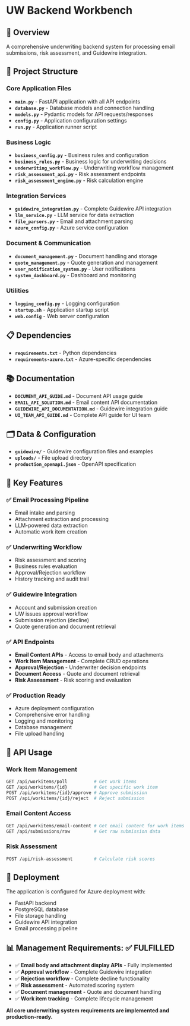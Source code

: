 # UW Backend Workbench

## 🚀 Overview

A comprehensive underwriting backend system for processing email submissions, risk assessment, and Guidewire integration.

## 📁 Project Structure

### Core Application Files
- **`main.py`** - FastAPI application with all API endpoints
- **`database.py`** - Database models and connection handling
- **`models.py`** - Pydantic models for API requests/responses
- **`config.py`** - Application configuration settings
- **`run.py`** - Application runner script

### Business Logic
- **`business_config.py`** - Business rules and configuration
- **`business_rules.py`** - Business logic for underwriting decisions
- **`underwriting_workflow.py`** - Underwriting workflow management
- **`risk_assessment_api.py`** - Risk assessment endpoints
- **`risk_assessment_engine.py`** - Risk calculation engine

### Integration Services
- **`guidewire_integration.py`** - Complete Guidewire API integration
- **`llm_service.py`** - LLM service for data extraction
- **`file_parsers.py`** - Email and attachment parsing
- **`azure_config.py`** - Azure service configuration

### Document & Communication
- **`document_management.py`** - Document handling and storage
- **`quote_management.py`** - Quote generation and management
- **`user_notification_system.py`** - User notifications
- **`system_dashboard.py`** - Dashboard and monitoring

### Utilities
- **`logging_config.py`** - Logging configuration
- **`startup.sh`** - Application startup script
- **`web.config`** - Web server configuration

## 📋 Dependencies

- **`requirements.txt`** - Python dependencies
- **`requirements-azure.txt`** - Azure-specific dependencies

## 📚 Documentation

- **`DOCUMENT_API_GUIDE.md`** - Document API usage guide
- **`EMAIL_API_SOLUTION.md`** - Email content API documentation
- **`GUIDEWIRE_API_DOCUMENTATION.md`** - Guidewire integration guide
- **`UI_TEAM_API_GUIDE.md`** - Complete API guide for UI team

## 🗂️ Data & Configuration

- **`guidewire/`** - Guidewire configuration files and examples
- **`uploads/`** - File upload directory
- **`production_openapi.json`** - OpenAPI specification

## 🚀 Key Features

### ✅ Email Processing Pipeline
- Email intake and parsing
- Attachment extraction and processing
- LLM-powered data extraction
- Automatic work item creation

### ✅ Underwriting Workflow
- Risk assessment and scoring
- Business rules evaluation
- Approval/Rejection workflow
- History tracking and audit trail

### ✅ Guidewire Integration
- Account and submission creation
- UW issues approval workflow
- Submission rejection (decline)
- Quote generation and document retrieval

### ✅ API Endpoints
- **Email Content APIs** - Access to email body and attachments
- **Work Item Management** - Complete CRUD operations
- **Approval/Rejection** - Underwriter decision endpoints
- **Document Access** - Quote and document retrieval
- **Risk Assessment** - Risk scoring and evaluation

### ✅ Production Ready
- Azure deployment configuration
- Comprehensive error handling
- Logging and monitoring
- Database management
- File upload handling

## 🔧 API Usage

### Work Item Management
```bash
GET /api/workitems/poll          # Get work items
GET /api/workitems/{id}          # Get specific work item
POST /api/workitems/{id}/approve # Approve submission
POST /api/workitems/{id}/reject  # Reject submission
```

### Email Content Access
```bash
GET /api/workitems/email-content # Get email content for work items
GET /api/submissions/raw         # Get raw submission data
```

### Risk Assessment
```bash
POST /api/risk-assessment        # Calculate risk scores
```

## 🚀 Deployment

The application is configured for Azure deployment with:
- FastAPI backend
- PostgreSQL database
- File storage handling
- Guidewire API integration
- Email processing pipeline

## 📊 Management Requirements: ✅ FULFILLED

- ✅ **Email body and attachment display APIs** - Fully implemented
- ✅ **Approval workflow** - Complete Guidewire integration
- ✅ **Rejection workflow** - Complete decline functionality
- ✅ **Risk assessment** - Automated scoring system
- ✅ **Document management** - Quote and document handling
- ✅ **Work item tracking** - Complete lifecycle management

**All core underwriting system requirements are implemented and production-ready.**